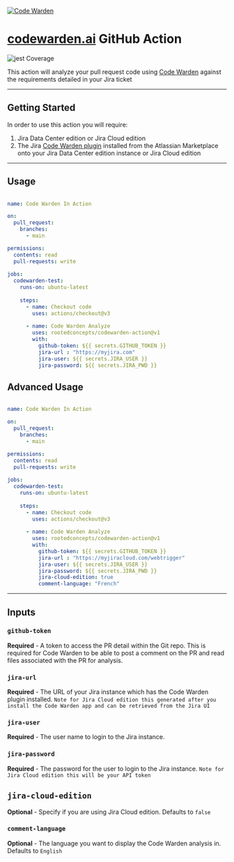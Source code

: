 [![Code Warden](./images/logo.png)](https://codewarden.ai)


# [codewarden.ai](https://codewarden.ai) GitHub Action

![jest Coverage](https://img.shields.io/badge/Jest%20Coverage-98-green.svg)

This action will analyze your pull request code using [Code Warden](https://codewarden.ai) against the requirements detailed in your Jira ticket

---
## Getting Started

In order to use this action you will require:

1. Jira Data Center edition or Jira Cloud edition
2. The Jira [Code Warden plugin](https://marketplace.atlassian.com/apps/1231947/code-warden) installed from the Atlassian Marketplace onto your Jira Data Center edition instance or Jira Cloud edition

---
## Usage

```yaml

name: Code Warden In Action

on:
  pull_request:
    branches:
      - main

permissions:
  contents: read
  pull-requests: write
 
jobs:
  codewarden-test:
    runs-on: ubuntu-latest
   
    steps:
      - name: Checkout code
        uses: actions/checkout@v3
      
      - name: Code Warden Analyze
        uses: rootedconcepts/codewarden-action@v1
        with:
          github-token: ${{ secrets.GITHUB_TOKEN }}
          jira-url : "https://myjira.com"
          jira-user: ${{ secrets.JIRA_USER }}
          jira-password: ${{ secrets.JIRA_PWD }}
```
## Advanced Usage

```yaml

name: Code Warden In Action

on:
  pull_request:
    branches:
      - main

permissions:
  contents: read
  pull-requests: write
 
jobs:
  codewarden-test:
    runs-on: ubuntu-latest
   
    steps:
      - name: Checkout code
        uses: actions/checkout@v3
      
      - name: Code Warden Analyze
        uses: rootedconcepts/codewarden-action@v1
        with:
          github-token: ${{ secrets.GITHUB_TOKEN }}
          jira-url : "https://myjiracloud.com/webtrigger"
          jira-user: ${{ secrets.JIRA_USER }}
          jira-password: ${{ secrets.JIRA_PWD }}
          jira-cloud-edition: true
          comment-language: "French"
```
---
## Inputs   

### `github-token`

**Required** - A token to access the PR detail within the Git repo. This is required for Code Warden to be able to post a comment on the PR and read files associated with the PR for analysis.

### `jira-url`

**Required** - The URL of your Jira instance which has the Code Warden plugin installed. `Note for Jira Cloud edition this generated after you install the Code Warden app and can be retrieved from the Jira UI `

### `jira-user`

**Required** - The user name to login to the Jira instance.

### `jira-password`

**Required** - The password for the user to login to the Jira instance. `Note for Jira Cloud edition this will be your API token `

## `jira-cloud-edition`

**Optional** - Specify if you are using Jira Cloud edition. Defaults to `false`

### `comment-language`

**Optional** - The language you want to display the Code Warden analysis in. Defaults  to `English`
